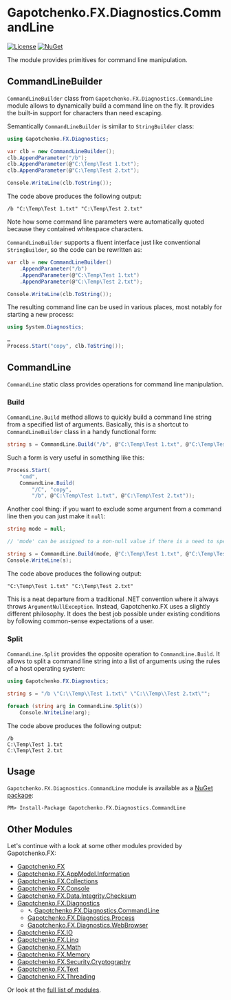 ﻿# Gapotchenko.FX.Diagnostics.CommandLine

[![License](https://img.shields.io/badge/license-MIT-green.svg)](../../LICENSE)
[![NuGet](https://img.shields.io/nuget/v/Gapotchenko.FX.Diagnostics.CommandLine.svg)](https://www.nuget.org/packages/Gapotchenko.FX.Diagnostics.CommandLine)

The module provides primitives for command line manipulation.

## CommandLineBuilder

`CommandLineBuilder` class from `Gapotchenko.FX.Diagnostics.CommandLine` module allows to dynamically build a command line on the fly.
It provides the built-in support for characters than need escaping.

Semantically `CommandLineBuilder` is similar to `StringBuilder` class:

``` csharp
using Gapotchenko.FX.Diagnostics;

var clb = new CommandLineBuilder();
clb.AppendParameter("/b");
clb.AppendParameter(@"C:\Temp\Test 1.txt");
clb.AppendParameter(@"C:\Temp\Test 2.txt");

Console.WriteLine(clb.ToString());
```

The code above produces the following output:

```
/b "C:\Temp\Test 1.txt" "C:\Temp\Test 2.txt"
```

Note how some command line parameters were automatically quoted because they contained whitespace characters.

`CommandLineBuilder` supports a fluent interface just like conventional `StringBuilder`,
so the code can be rewritten as:

``` csharp
var clb = new CommandLineBuilder()
    .AppendParameter("/b")
    .AppendParameter(@"C:\Temp\Test 1.txt")
    .AppendParameter(@"C:\Temp\Test 2.txt");

Console.WriteLine(clb.ToString());
```

The resulting command line can be used in various places, most notably for starting a new process:

``` csharp
using System.Diagnostics;

…
Process.Start("copy", clb.ToString());
```

## CommandLine

`CommandLine` static class provides operations for command line manipulation.

### Build

`CommandLine.Build` method allows to quickly build a command line string from a specified list of arguments.
Basically, this is a shortcut to `CommandLineBuilder` class in a handy functional form:

``` csharp
string s = CommandLine.Build("/b", @"C:\Temp\Test 1.txt", @"C:\Temp\Test 2.txt");
```

Such a form is very useful in something like this:

``` csharp
Process.Start(
    "cmd",
    CommandLine.Build(
        "/C", "copy",
        "/b", @"C:\Temp\Test 1.txt", @"C:\Temp\Test 2.txt"));
```

Another cool thing: if you want to exclude some argument from a command line then you can just make it `null`:

``` csharp
string mode = null;

// 'mode' can be assigned to a non-null value if there is a need to specify it.

string s = CommandLine.Build(mode, @"C:\Temp\Test 1.txt", @"C:\Temp\Test 2.txt");
Console.WriteLine(s);
```

The code above produces the following output:

```
"C:\Temp\Test 1.txt" "C:\Temp\Test 2.txt"
```

This is a neat departure from a traditional .NET convention where it always throws `ArgumentNullException`.
Instead, Gapotchenko.FX uses a slightly different philosophy.
It does the best job possible under existing conditions by following common-sense expectations of a user.


### Split

`CommandLine.Split` provides the opposite operation to `CommandLine.Build`.
It allows to split a command line string into a list of arguments using the rules of a host operating system:

``` csharp
using Gapotchenko.FX.Diagnostics;

string s = "/b \"C:\\Temp\\Test 1.txt\" \"C:\\Temp\\Test 2.txt\"";

foreach (string arg in CommandLine.Split(s))
    Console.WriteLine(arg);
```

The code above produces the following output:

```
/b
C:\Temp\Test 1.txt
C:\Temp\Test 2.txt
```

## Usage

`Gapotchenko.FX.Diagnostics.CommandLine` module is available as a [NuGet package](https://nuget.org/packages/Gapotchenko.FX.Diagnostics.CommandLine):

```
PM> Install-Package Gapotchenko.FX.Diagnostics.CommandLine
```

## Other Modules

Let's continue with a look at some other modules provided by Gapotchenko.FX:

- [Gapotchenko.FX](../Gapotchenko.FX)
- [Gapotchenko.FX.AppModel.Information](../Gapotchenko.FX.AppModel.Information)
- [Gapotchenko.FX.Collections](../Gapotchenko.FX.Collections)
- [Gapotchenko.FX.Console](../Gapotchenko.FX.Console)
- [Gapotchenko.FX.Data.Integrity.Checksum](../Data/Integrity/Checksum/Gapotchenko.FX.Data.Integrity.Checksum)
- [Gapotchenko.FX.Diagnostics](#)
  - &#x27B4; [Gapotchenko.FX.Diagnostics.CommandLine](../Gapotchenko.FX.Diagnostics.CommandLine)
  - [Gapotchenko.FX.Diagnostics.Process](../Gapotchenko.FX.Diagnostics.Process)
  - [Gapotchenko.FX.Diagnostics.WebBrowser](../Gapotchenko.FX.Diagnostics.WebBrowser)
- [Gapotchenko.FX.IO](../Gapotchenko.FX.IO)
- [Gapotchenko.FX.Linq](../Gapotchenko.FX.Linq)
- [Gapotchenko.FX.Math](../Gapotchenko.FX.Math)
- [Gapotchenko.FX.Memory](../Gapotchenko.FX.Memory)
- [Gapotchenko.FX.Security.Cryptography](../Security/Cryptography/Gapotchenko.FX.Security.Cryptography)
- [Gapotchenko.FX.Text](../Gapotchenko.FX.Text)
- [Gapotchenko.FX.Threading](../Gapotchenko.FX.Threading)

Or look at the [full list of modules](..#available-modules).
